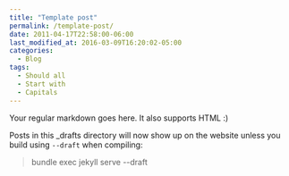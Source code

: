 ```yaml
---
title: "Template post"
permalink: /template-post/
date: 2011-04-17T22:58:00-06:00
last_modified_at: 2016-03-09T16:20:02-05:00
categories:
  - Blog
tags:
  - Should all
  - Start with
  - Capitals
---
```


Your regular markdown goes here. It also supports HTML :)

Posts in this _drafts directory will now show up on the website unless you build using `--draft` when compiling:

> bundle exec jekyll serve --draft

